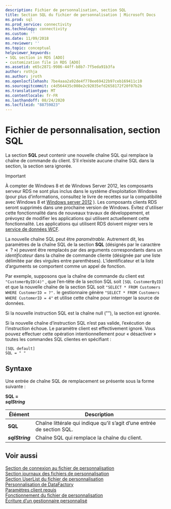 ```yaml
---
description: Fichier de personnalisation, section SQL
title: Section SQL du fichier de personnalisation | Microsoft Docs
ms.prod: sql
ms.prod_service: connectivity
ms.technology: connectivity
ms.custom: ''
ms.date: 11/09/2018
ms.reviewer: ''
ms.topic: conceptual
helpviewer_keywords:
- SQL section in RDS [ADO]
- customization file in RDS [ADO]
ms.assetid: e65c2871-9986-44ff-b8b7-7f5eda91b3fa
author: rothja
ms.author: jroth
ms.openlocfilehash: 7be4aaa2a92de4f778ee69422b97ceb169411c10
ms.sourcegitcommit: c4d564435c008e2c92035efd2658172f20f07b2b
ms.translationtype: MT
ms.contentlocale: fr-FR
ms.lasthandoff: 08/24/2020
ms.locfileid: "88759823"
---
```

# <a name="customization-file-sql-section"></a>Fichier de personnalisation, section SQL
La section **SQL** peut contenir une nouvelle chaîne SQL qui remplace la chaîne de commande du client. S’il n’existe aucune chaîne SQL dans la section, la section sera ignorée.  
  
> [!IMPORTANT]
>  À compter de Windows 8 et de Windows Server 2012, les composants serveur RDS ne sont plus inclus dans le système d’exploitation Windows (pour plus d’informations, consultez le livre de recettes sur la compatibilité avec Windows 8 et [Windows server 2012](https://www.microsoft.com/download/details.aspx?id=27416) ). Les composants clients RDS seront supprimés dans une prochaine version de Windows. Évitez d'utiliser cette fonctionnalité dans de nouveaux travaux de développement, et prévoyez de modifier les applications qui utilisent actuellement cette fonctionnalité. Les applications qui utilisent RDS doivent migrer vers le [service de données WCF](https://go.microsoft.com/fwlink/?LinkId=199565).  
  
 La nouvelle chaîne SQL peut être *paramétrable*. Autrement dit, les paramètres de la chaîne SQL de la section **SQL** (désignés par le caractère «  ? ») peuvent être remplacés par des arguments correspondants dans un *identificateur* dans la chaîne de commande cliente (désignée par une liste délimitée par des virgules entre parenthèses). L’identificateur et la liste d’arguments se comportent comme un appel de fonction.  
  
 Par exemple, supposons que la chaîne de commande du client est `"CustomerByID(4)"` , que l’en-tête de la section SQL soit `[SQL CustomerByID]` et que la nouvelle chaîne de la section SQL soit `"SELECT * FROM Customers WHERE CustomerID = ?".` le gestionnaire génère `"SELECT * FROM Customers WHERE CustomerID = 4"` et utilise cette chaîne pour interroger la source de données.  
  
 Si la nouvelle instruction SQL est la chaîne null (""), la section est ignorée.  
  
 Si la nouvelle chaîne d’instruction SQL n’est pas valide, l’exécution de l’instruction échoue. Le paramètre client est effectivement ignoré. Vous pouvez effectuer cette opération intentionnellement pour « désactiver » toutes les commandes SQL clientes en spécifiant :  
  
```console
[SQL default]   
SQL = " "  
```  
  
## <a name="syntax"></a>Syntaxe  
 Une entrée de chaîne SQL de remplacement se présente sous la forme suivante :  
  
 **SQL =**   
 ***sqlString***  
  
|Élément|Description|  
|----------|-----------------|  
|**SQL**|Chaîne littérale qui indique qu’il s’agit d’une entrée de section SQL.|  
|***sqlString***|Chaîne SQL qui remplace la chaîne du client.|  
  
## <a name="see-also"></a>Voir aussi  
 [Section de connexion au fichier de personnalisation](./customization-file-connect-section.md)   
 [Section journaux des fichiers de personnalisation](./customization-file-logs-section.md)   
 [Section UserList du fichier de personnalisation](./customization-file-userlist-section.md)   
 [Personnalisation de DataFactory](./datafactory-customization.md)   
 [Paramètres client requis](./required-client-settings.md)   
 [Fonctionnement du fichier de personnalisation](./understanding-the-customization-file.md)   
 [Écriture d’un gestionnaire personnalisé](./writing-your-own-customized-handler.md)